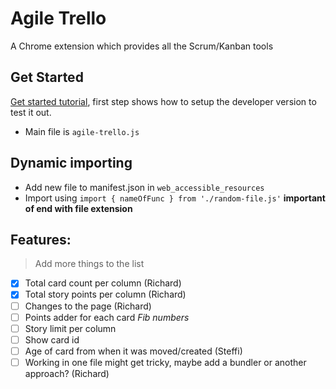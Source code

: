 # Agile Trello

A Chrome extension which provides all the Scrum/Kanban tools

## Get Started

[Get started tutorial](https://developer.chrome.com/extensions/getstarted), first step shows how to setup the developer version to test it out.

- Main file is `agile-trello.js`

## Dynamic importing

- Add new file to manifest.json in `web_accessible_resources`
- Import using `import { nameOfFunc } from './random-file.js'` **important of end with file extension**

## Features:

> Add more things to the list

- [x] Total card count per column (Richard)
- [x] Total story points per column (Richard)
- [ ] Changes to the page (Richard)
- [ ] Points adder for each card _Fib numbers_
- [ ] Story limit per column
- [ ] Show card id
- [ ] Age of card from when it was moved/created (Steffi)
- [ ] Working in one file might get tricky, maybe add a bundler or another approach? (Richard)
